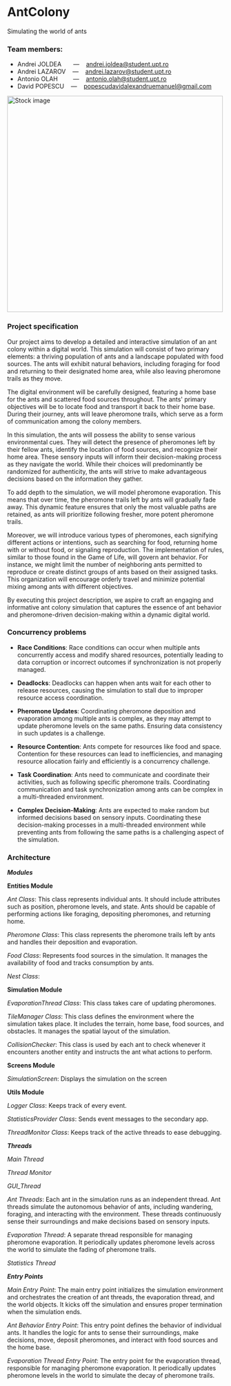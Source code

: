 # AntColony

Simulating the world of ants

### Team members:

- Andrei JOLDEA &nbsp;&nbsp;&nbsp;&nbsp;&nbsp; — &nbsp;&nbsp; andrei.joldea@student.upt.ro  
- Andrei LAZAROV &nbsp;&nbsp; — &nbsp;&nbsp; andrei.lazarov@student.upt.ro
- Antonio OLAH &nbsp;&nbsp;&nbsp;&nbsp;&nbsp;&nbsp;&nbsp; — &nbsp;&nbsp; antonio.olah@student.upt.ro
- David POPESCU &nbsp;&nbsp; — &nbsp;&nbsp; popescudavidalexandruemanuel@gmail.com

<img src="https://news.harvard.edu/wp-content/uploads/2009/11/kronaueretalarmyants5.jpg" alt="Stock image" width="500"/>

### Project specification

Our project aims to develop a detailed and interactive simulation of an ant colony within a digital world. This simulation will consist of two primary elements: a thriving population of ants and a landscape populated with food sources. The ants will exhibit natural behaviors, including foraging for food and returning to their designated home area, while also leaving pheromone trails as they move.

The digital environment will be carefully designed, featuring a home base for the ants and scattered food sources throughout. The ants' primary objectives will be to locate food and transport it back to their home base. During their journey, ants will leave pheromone trails, which serve as a form of communication among the colony members.

In this simulation, the ants will possess the ability to sense various environmental cues. They will detect the presence of pheromones left by their fellow ants, identify the location of food sources, and recognize their home area. These sensory inputs will inform their decision-making process as they navigate the world. While their choices will predominantly be randomized for authenticity, the ants will strive to make advantageous decisions based on the information they gather.

To add depth to the simulation, we will model pheromone evaporation. This means that over time, the pheromone trails left by ants will gradually fade away. This dynamic feature ensures that only the most valuable paths are retained, as ants will prioritize following fresher, more potent pheromone trails.

Moreover, we will introduce various types of pheromones, each signifying different actions or intentions, such as searching for food, returning home with or without food, or signaling reproduction. The implementation of rules, similar to those found in the Game of Life, will govern ant behavior. For instance, we might limit the number of neighboring ants permitted to reproduce or create distinct groups of ants based on their assigned tasks. This organization will encourage orderly travel and minimize potential mixing among ants with different objectives.

By executing this project description, we aspire to craft an engaging and informative ant colony simulation that captures the essence of ant behavior and pheromone-driven decision-making within a dynamic digital world.

### Concurrency problems

- **Race Conditions**: Race conditions can occur when multiple ants concurrently access and modify shared resources, potentially leading to data corruption or incorrect outcomes if synchronization is not properly managed.

- **Deadlocks**: Deadlocks can happen when ants wait for each other to release resources, causing the simulation to stall due to improper resource access coordination.

- **Pheromone Updates**: Coordinating pheromone deposition and evaporation among multiple ants is complex, as they may attempt to update pheromone levels on the same paths. Ensuring data consistency in such updates is a challenge.

- **Resource Contention**: Ants compete for resources like food and space. Contention for these resources can lead to inefficiencies, and managing resource allocation fairly and efficiently is a concurrency challenge.

- **Task Coordination**: Ants need to communicate and coordinate their activities, such as following specific pheromone trails. Coordinating communication and task synchronization among ants can be complex in a multi-threaded environment.

- **Complex Decision-Making**: Ants are expected to make random but informed decisions based on sensory inputs. Coordinating these decision-making processes in a multi-threaded environment while preventing ants from following the same paths is a challenging aspect of the simulation.

### Architecture

**_Modules_**

**Entities Module**

_Ant Class_: This class represents individual ants. It should include attributes such as position, pheromone levels, and state. Ants should be capable of performing actions like foraging, depositing pheromones, and returning home.

_Pheromone Class_: This class represents the pheromone trails left by ants and handles their deposition and evaporation.

_Food Class_: Represents food sources in the simulation. It manages the availability of food and tracks consumption by ants.

_Nest Class_:

**Simulation Module**

_EvaporationThread Class_: This class takes care of updating pheromones.

_TileManager Class_: This class defines the environment where the simulation takes place. It includes the terrain, home base, food sources, and obstacles. It manages the spatial layout of the simulation.

_CollisionChecker_: This class is used by each ant to check whenever it encounters another entity and instructs the ant what actions to perform.

**Screens Module**

_SimulationScreen_: Displays the simulation on the screen

**Utils Module**

_Logger Class_: Keeps track of every event.

_StatisticsProvider Class_: Sends event messages to the secondary app.

_ThreadMonitor Class_: Keeps track of the active threads to ease debugging.

**_Threads_**

_Main Thread_

_Thread Monitor_

_GUI_Thread_

_Ant Threads_:
        Each ant in the simulation runs as an independent thread. Ant threads simulate the autonomous behavior of ants, including wandering, foraging, and interacting with the environment. These threads continuously sense their surroundings and make decisions based on sensory inputs.

_Evaporation Thread_:
        A separate thread responsible for managing pheromone evaporation. It periodically updates pheromone levels across the world to simulate the fading of pheromone trails.

_Statistics Thread_

**_Entry Points_**

_Main Entry Point_:
        The main entry point initializes the simulation environment and orchestrates the creation of ant threads, the evaporation thread, and the world objects. It kicks off the simulation and ensures proper termination when the simulation ends.

_Ant Behavior Entry Point_:
        This entry point defines the behavior of individual ants. It handles the logic for ants to sense their surroundings, make decisions, move, deposit pheromones, and interact with food sources and the home base.

_Evaporation Thread Entry Point_:
        The entry point for the evaporation thread, responsible for managing pheromone evaporation. It periodically updates pheromone levels in the world to simulate the decay of pheromone trails.
